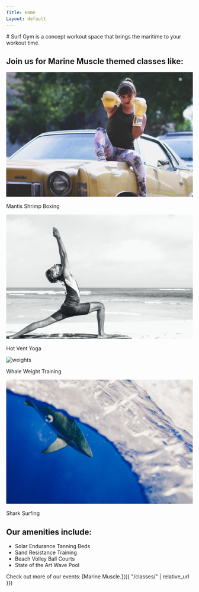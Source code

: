 ```yaml
---
Title: Home
Layout: default
---
```

<div class="content-left" markdown="1">
# Surf Gym is a concept workout space that brings the maritime to your workout time.

## Join us for Marine Muscle themed classes like:

![boxing](/assets/images/boxing.jpg)

Mantis Shrimp Boxing

![beach yoga](/assets/images/beach_yoga.jpg)

Hot Vent Yoga

![weights](/assets/images/weights.jpg)

Whale Weight Training

![shark waves](/assets/images/shark_waves.jpg)

Shark Surfing

## Our amenities include:
- Solar Endurance Tanning Beds
- Sand Resistance Training
- Beach Volley Ball Courts
- State of the Art Wave Pool
</div>

<div class="img-right" markdown="1">
</div>

Check out more of our events: [Marine Muscle.]({{ "/classes/" | relative_url }})
